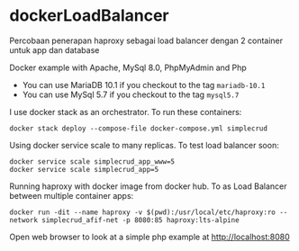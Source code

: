# dockerLoadBalancer
Percobaan penerapan haproxy sebagai load balancer dengan 2 container untuk app dan database

Docker example with Apache, MySql 8.0, PhpMyAdmin and Php

- You can use MariaDB 10.1 if you checkout to the tag `mariadb-10.1`
- You can use MySql 5.7 if you checkout to the tag `mysql5.7`

I use docker stack as an orchestrator. To run these containers:

```
docker stack deploy --compose-file docker-compose.yml simplecrud
```
Using docker service scale to many replicas. To test load balancer soon:

```
docker service scale simplecrud_app_www=5
docker service scale simplecrud_app=5
```

Running haproxy with docker image from docker hub. To as Load Balancer between multiple container apps:

```
docker run -dit --name haproxy -v $(pwd):/usr/local/etc/haproxy:ro --network simplecrud_afif-net -p 8080:85 haproxy:lts-alpine
```

Open web browser to look at a simple php example at [http://localhost:8080](http://192.168.123.54:8080)

<!-- Trouble shoot :
 add volume to worker node 
 Enjoy ! -->
